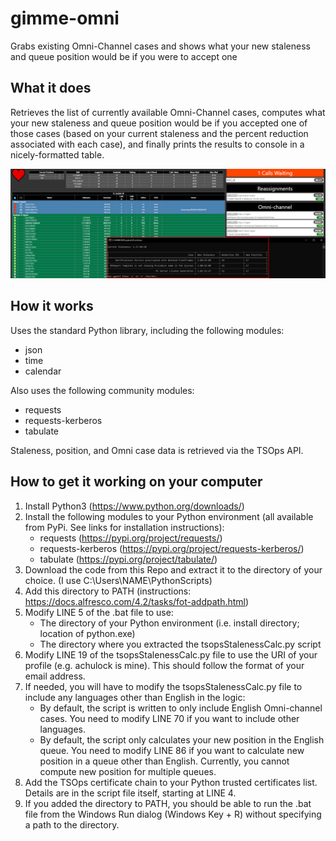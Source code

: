 # gimme-omni
Grabs existing Omni-Channel cases and shows what your new staleness and queue position would be if you were to accept one

## What it does
Retrieves the list of currently available Omni-Channel cases, computes what your new staleness and queue position would be if you accepted one of those cases (based on your current staleness and the percent reduction associated with each case), and finally prints the results to console in a nicely-formatted table.

<img src="https://github.com/chulock56/gimme-omni/blob/main/sample.png"/>

## How it works
Uses the standard Python library, including the following modules:
- json
- time
- calendar

Also uses the following community modules:
- requests
- requests-kerberos
- tabulate

Staleness, position, and Omni case data is retrieved via the TSOps API.

## How to get it working on your computer
1. Install Python3 (https://www.python.org/downloads/)
2. Install the following modules to your Python environment (all available from PyPi. See links for installation instructions):
    * requests (https://pypi.org/project/requests/)
    * requests-kerberos (https://pypi.org/project/requests-kerberos/)
    * tabulate (https://pypi.org/project/tabulate/)
3. Download the code from this Repo and extract it to the directory of your choice. (I use C:\Users\NAME\PythonScripts\)
4. Add this directory to PATH (instructions: https://docs.alfresco.com/4.2/tasks/fot-addpath.html)
5. Modify LINE 5 of the .bat file to use:
    * The directory of your Python environment (i.e. install directory; location of python.exe)
    * The directory where you extracted the tsopsStalenessCalc.py script
6. Modify LINE 19 of the tsopsStalenessCalc.py file to use the URI of your profile (e.g. achulock is mine). This should follow the format of your email address.
7. If needed, you will have to modify the tsopsStalenessCalc.py file to include any languages other than English in the logic:
    * By default, the script is written to only include English Omni-channel cases. You need to modify LINE 70 if you want to include other languages.
    * By default, the script only calculates your new position in the English queue. You need to modify LINE 86 if you want to calculate new position in a queue other than English. Currently, you cannot compute new position for multiple queues.
9. Add the TSOps certificate chain to your Python trusted certificates list. Details are in the script file itself, starting at LINE 4.
10. If you added the directory to PATH, you should be able to run the .bat file from the Windows Run dialog (Windows Key + R) without specifying a path to the directory.
